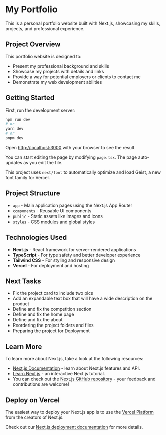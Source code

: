 # My Portfolio

This is a personal portfolio website built with Next.js, showcasing my skills, projects, and professional experience.

## Project Overview

This portfolio website is designed to:

- Present my professional background and skills
- Showcase my projects with details and links
- Provide a way for potential employers or clients to contact me
- Demonstrate my web development abilities

## Getting Started

First, run the development server:

```bash
npm run dev
# or
yarn dev
# or
pnpm dev
```

Open [http://localhost:3000](http://localhost:3000) with your browser to see the result.

You can start editing the page by modifying `page.tsx`. The page auto-updates as you edit the file.

This project uses `next/font` to automatically optimize and load Geist, a new font family for Vercel.

## Project Structure

- `app` - Main application pages using the Next.js App Router
- `components` - Reusable UI components
- `public` - Static assets like images and icons
- `styles` - CSS modules and global styles

## Technologies Used

- **Next.js** - React framework for server-rendered applications
- **TypeScript** - For type safety and better developer experience
- **Tailwind CSS** - For styling and responsive design
- **Vercel** - For deployment and hosting

## Next Tasks

- Fix the project card to include two pics
- Add an expandable text box that will have a wide description on the product
- Define and fix the competition section
- Define and fix the home page
- Define and fix the about
- Reordering the project folders and files
- Preparing the project for Deployment
 

## Learn More

To learn more about Next.js, take a look at the following resources:

- [Next.js Documentation](https://nextjs.org/docs) - learn about Next.js features and API.
- [Learn Next.js](https://nextjs.org/learn) - an interactive Next.js tutorial.
- You can check out the [Next.js GitHub repository](https://github.com/vercel/next.js/) - your feedback and contributions are welcome!

## Deploy on Vercel

The easiest way to deploy your Next.js app is to use the [Vercel Platform](https://vercel.com/new) from the creators of Next.js.

Check out our [Next.js deployment documentation](https://nextjs.org/docs/deployment) for more details.